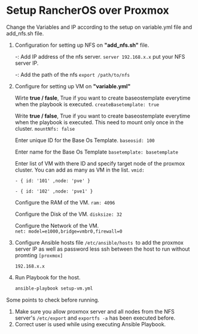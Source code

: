 # Setup RancherOS over Proxmox

Change the Variables and IP according to the setup on variable.yml file and add_nfs.sh file.

1. Configuration for setting up NFS on **"add_nfs.sh"** file.
    
    -: Add IP address of the nfs server. 
    `server 192.168.x.x` put your NFS server IP.

    -: Add the path of the nfs 
    `export /path/to/nfs`

2. Configure for setting up VM on **"variable.yml"**

    Wirte **true / fasle**, True if you want to create baseostemplate everytime when the playbook is executed.
    `createBasetemplate: true`

    Write **true / false**, True if you want to create baseostemplate everytime when the playbook is executed. This need to mount only once in the cluster.
    `mountNfs: false`
    
    Enter unique ID for the Base Os Template.
    `baseosid: 100`

    Enter name for the Base Os Template
    `basetemplate: basetemplate`
    
    Enter list of VM with there ID and specify target node of the proxmox cluster. You can add as many as VM in the list.
    `vmid:`

      `- { id: '101' ,node: 'pve' }`
      
      `- { id: '102' ,node: 'pve1' }`
    
    Configure the RAM of the VM.
    `ram: 4096`
    
    Configure the Disk of the VM.
    `disksize: 32`
    
    Configure the Network of the VM.    
    `net: model=e1000,bridge=vmbr0,firewall=0`

3. Configure Ansible hosts file `/etc/ansible/hosts `to add the proxmox server IP as well as password less ssh between the host to run without promting
	`[proxmox]`

	`192.168.x.x` 

4. Run Playbook for the host.
	``` sh 
	ansible-playbook setup-vm.yml
	```

Some points to check before running.
1. Make sure you allow proxmox server and all nodes from the NFS server's `/etc/export` and `exportfs -a` has been executed before.
2. Correct user is used while using executing Ansible Playbook.